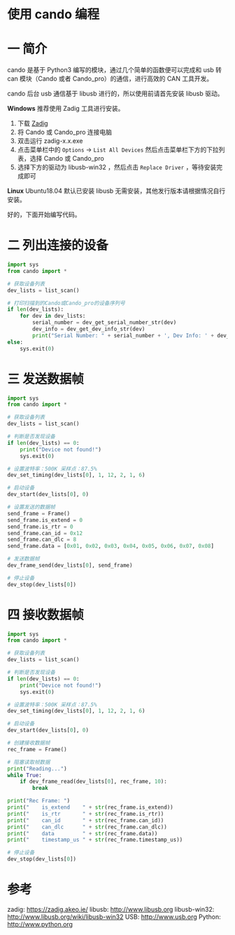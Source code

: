 使用 cando 编程
===
# 一 简介

cando 是基于 Python3 编写的模块，通过几个简单的函数便可以完成和 usb 转 can 模块（Cando 或者 Cando_pro）的通信，进行高效的 CAN 工具开发。

cando 后台 usb 通信基于 libusb 进行的，所以使用前请首先安装 libusb 驱动。

**Windows** 推荐使用 Zadig 工具进行安装。

1. 下载 [Zadig](https://zadig.akeo.ie/)
2. 将 Cando 或 Cando_pro 连接电脑
3. 双击运行 zadig-x.x.exe
4. 点击菜单栏中的 `Options` -> `List All Devices` 然后点击菜单栏下方的下拉列表，选择 Cando 或 Cando_pro
5. 选择下方的驱动为 libusb-win32 ，然后点击 `Replace Driver` ，等待安装完成即可

**Linux** Ubuntu18.04 默认已安装 libusb 无需安装，其他发行版本请根据情况自行安装。

好的，下面开始编写代码。

# 二 列出连接的设备

```py
import sys
from cando import *

# 获取设备列表
dev_lists = list_scan()

# 打印扫描到的Cando或Cando_pro的设备序列号
if len(dev_lists):
    for dev in dev_lists:
        serial_number = dev_get_serial_number_str(dev)
        dev_info = dev_get_dev_info_str(dev)
        print("Serial Number: " + serial_number + ', Dev Info: ' + dev_info)
else:
    sys.exit(0)
```

# 三 发送数据帧

```py
import sys
from cando import *

# 获取设备列表
dev_lists = list_scan()

# 判断是否发现设备
if len(dev_lists) == 0:
    print("Device not found!")
    sys.exit(0)

# 设置波特率：500K 采样点：87.5%
dev_set_timing(dev_lists[0], 1, 12, 2, 1, 6)

# 启动设备
dev_start(dev_lists[0], 0)

# 设置发送的数据帧
send_frame = Frame()
send_frame.is_extend = 0
send_frame.is_rtr = 0
send_frame.can_id = 0x12
send_frame.can_dlc = 8
send_frame.data = [0x01, 0x02, 0x03, 0x04, 0x05, 0x06, 0x07, 0x08]

# 发送数据帧
dev_frame_send(dev_lists[0], send_frame)

# 停止设备
dev_stop(dev_lists[0])
```

# 四 接收数据帧

```py
import sys
from cando import *

# 获取设备列表
dev_lists = list_scan()

# 判断是否发现设备
if len(dev_lists) == 0:
    print("Device not found!")
    sys.exit(0)

# 设置波特率：500K 采样点：87.5%
dev_set_timing(dev_lists[0], 1, 12, 2, 1, 6)

# 启动设备
dev_start(dev_lists[0], 0)

# 创建接收数据帧
rec_frame = Frame()

# 阻塞读取帧数据
print("Reading...")
while True:
    if dev_frame_read(dev_lists[0], rec_frame, 10):
        break

print("Rec Frame: ")
print("    is_extend    " + str(rec_frame.is_extend))
print("    is_rtr       " + str(rec_frame.is_rtr))
print("    can_id       " + str(rec_frame.can_id))
print("    can_dlc      " + str(rec_frame.can_dlc))
print("    data         " + str(rec_frame.data))
print("    timestamp_us " + str(rec_frame.timestamp_us))

# 停止设备
dev_stop(dev_lists[0])
```

# 参考

zadig: https://zadig.akeo.ie/
libusb: http://www.libusb.org
libusb-win32: http://www.libusb.org/wiki/libusb-win32
USB: http://www.usb.org
Python: http://www.python.org
